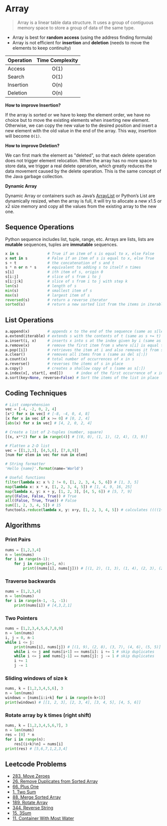 # Array

> Array is a linear table data structure. It uses a group of contiguous memory space to store a group of data of the same type.

- Array is best for **random access** (using the address finding formula)
- Array is not efficient for **insertion** and **deletion** (needs to move the elements to keep continuity)

| Operation  | Time Complexity |
| ---------- | :-------------: |
| Access     | O(1)            |
| Search     | O(1)            |
| Insertion  | O(n)            |
| Deletion   | O(n)            |

**How to improve Insertion?**

If the array is sorted or we have to keep the element order, we have no choice but to move the existing elements when inserting new element. Otherwise, we can copy the new value to the desired position and insert a new element with the old value in the end of the array. This way, insertion will become `O(1)`.

**How to improve Deletion?**

We can first mark the element as "deleted", so that each delete operation does not trigger element relocation. When the array has no more space to store data, we trigger a real delete operation, which greatly reduces the data movement caused by the delete operation. This is the same concept of the Java garbage collection.

**Dynamic Array**

Dynamic Array or containers such as Java’s [ArrayList](https://github.com/openjdk/jdk/blob/master/src/java.base/share/classes/java/util/ArrayList.java) or Python’s List are dynamically resized, when the array is full, it will try to allocate a new x1.5 or x2 size memory and copy all the values from the existing array to the new one.

## Sequence Operations

Python sequence includes list, tuple, range, etc. Arrays are lists, lists are **mutable** sequences, tuples are **immutable** sequences.

```py
x in s             # True if an item of s is equal to x, else False
x not in s         # False if an item of s is equal to x, else True
s + t              # the concatenation of s and t
s * n or n * s     # equivalent to adding s to itself n times
s[i]               # ith item of s, origin 0
s[i:j]             # slice of s from i to j
s[i:j:k]           # slice of s from i to j with step k
len(s)             # length of s
min(s)             # smallest item of s
max(s)             # largest item of s
reversed(s)        # return a reverse iterator
sorted(s)          # return a new sorted list from the items in iterable
```

## List Operations

```py
a.append(x)        # appends x to the end of the sequence (same as s[len(s):len(s)] = [x])
a.extend(iterable) # extends s with the contents of t (same as s += t)
a.insert(i, x)     # inserts x into s at the index given by i (same as s[i:i] = [x])
a.remove(x)        # remove the first item from s where s[i] is equal to x
a.pop([i])         # retrieves the item at i and also removes it from s
a.clear()          # removes all items from s (same as del s[:])
a.count(x)         # total number of occurrences of x in s
a.reverse()        # reverses the items of s in place
a.copy()           # creates a shallow copy of s (same as s[:])
a.index(x[, start[, end]])      # index of the first occurrence of x in s
a.sort(key=None, reverse=False) # Sort the items of the list in place
```

## Coding Techniques

```py
# List comprehension
vec = [-4, -2, 0, 2, 4]
[x*2 for x in vec] # [-8, -4, 0, 4, 8]
[x for x in vec if x >= 0] # [0, 2, 4]
[abs(x) for x in vec] # [4, 2, 0, 2, 4]

# Create a list of 2-tuples (number, square)
[(x, x**2) for x in range(4)] # [(0, 0), (1, 1), (2, 4), (3, 9)]

# Flatten a 2-D list
vec = [[1,2,3], [4,5,6], [7,8,9]]
[num for elem in vec for num in elem]

# String formatter
'Hello {name}'.format(name='World')

# Useful functions
filter(lambda x: x % 2 != 0, [1, 2, 3, 4, 5, 6]) # [1, 3, 5]
map(lambda x: x * x, [1, 2, 3, 4, 5]) # [1, 4, 9, 16, 25]
map(lambda x, y: x + y, [1, 2, 3], [4, 5, 6]) # [5, 7, 9]
any((False, False, True)) # True
all((False, True, True)) # False
sum([1, 2, 3, 4, 5]) # 15
functools.reduce(lambda x, y: x+y, [1, 2, 3, 4, 5]) # calculates ((((1+2)+3)+4)+5) = 15
```

## Algorithms

### Print Pairs
```py
nums = [1,2,3,4]
n = len(nums)
for i in range(n-1):
    for j in range(i+1, n):
        print((nums[i], nums[j])) # [(1, 2), (1, 3), (1, 4), (2, 3), (2, 4), (3, 4)]
```

### Traverse backwards
```py
nums = [1,2,3,4]
n = len(nums)
for i in range(n-1, -1, -1):
    print(nums[i]) # [4,3,2,1]
```

### Two Pointers
```py
nums = [1,2,3,4,5,6,7,8,9]
n = len(nums)
i, j = 0, n-1
while i <= j:
    print(nums[i], nums[j]) # [(1, 9), (2, 8), (3, 7), (4, 6), (5, 5)]
    while i <= j and nums[i+1] == nums[i]: i += 1 # skip duplicates
    while i <= j and nums[j-1] == nums[j]: j -= 1 # skip duplicates
    i += 1
    j -= 1
```

### Sliding windows of size k
```py
nums, k = [1,2,3,4,5,6], 3
n = len(nums)
windows = [nums[i:i+k] for i in range(n-k+1)]
print(windows) # [[1, 2, 3], [2, 3, 4], [3, 4, 5], [4, 5, 6]]
```

### Rotate array by k times (right shift)
```py
nums, k = [1,2,3,4,5,6,7], 3
n = len(nums)
res = [0] * n
for i in range(n):
    res[(i+k)%n] = nums[i]
print(res) # [5,6,7,1,2,3,4]
```

## Leetcode Problems

- [283. Move Zeroes](https://leetcode.com/problems/move-zeroes/)
- [26. Remove Duplicates from Sorted Array ](https://leetcode.com/problems/remove-duplicates-from-sorted-array/)
- [66. Plus One](https://leetcode.com/problems/plus-one/)
- [1. Two Sum](https://leetcode.com/problems/two-sum/)
- [88. Merge Sorted Array](https://leetcode.com/problems/merge-sorted-array/)
- [189. Rotate Array](https://leetcode.com/problems/rotate-array/)
- [344. Reverse String](https://leetcode.com/problems/reverse-string/)
- [15. 3Sum](https://leetcode.com/problems/3sum/)
- [11. Container With Most Water](https://leetcode.com/problems/container-with-most-water/)